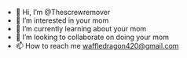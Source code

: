 - 👋 Hi, I’m @Thescrewremover
- 👀 I’m interested in your mom
- 🌱 I’m currently learning about your mom
- 💞️ I’m looking to collaborate on doing your mom
- 📫 How to reach me waffledragon420@gmail.com

<!---
Thescrewremover/Thescrewremover is a ✨ special ✨ repository because its `README.md` (this file) appears on your GitHub profile.
You can click the Preview link to take a look at your changes.
--->
